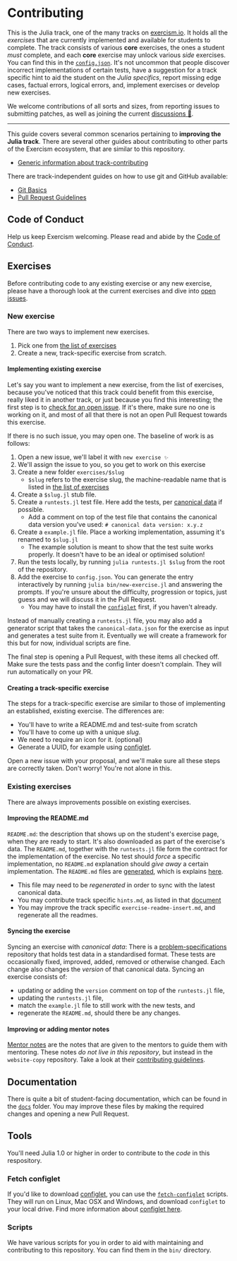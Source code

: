 # Contributing

This is the Julia track, one of the many tracks on [exercism.io][web-exercism].
It holds all the _exercises_ that are currently implemented and available for students to complete.
The track consists of various **core** exercises, the ones a student _must_ complete, and each **core** exercise may unlock various _side_ exercises.
You can find this in the [`config.json`][file-config].
It's not uncommon that people discover incorrect implementations of certain tests, have a suggestion for a track specific hint to aid the student on the _Julia specifics_, report missing edge cases, factual errors, logical errors, and, implement exercises or develop new exercises.

We welcome contributions of all sorts and sizes, from reporting issues to submitting patches, as well as joining the current [discussions 💬][issue-discussion].

---

This guide covers several common scenarios pertaining to **improving the Julia track**. There are several other guides about contributing to other parts of the Exercism ecosystem, that are similar to this repository.

* [Generic information about track-contributing][contributing-generic]

There are track-independent guides on how to use git and GitHub available:

* [Git Basics][contributing-git-basics]
* [Pull Request Guidelines][contributing-pr-guidelines]

## Code of Conduct

Help us keep Exercism welcoming. Please read and abide by the [Code of Conduct][coc].

## Exercises

Before contributing code to any existing exercise or any new exercise, please have a thorough look at the current exercises and dive into [open issues][issue-open].

### New exercise

There are two ways to implement new exercises.

1. Pick one from [the list of exercises][list-of-exercises]
2. Create a new, track-specific exercise from scratch.

#### Implementing existing exercise

Let's say you want to implement a new exercise, from the list of exercises, because you've noticed that this track could benefit from this exercise, really liked it in another track, or just because you find this interesting; the first step is to [check for an open issue][issue-new-exercise].
If it's there, make sure no one is working on it, and most of all that there is not an open Pull Request towards this exercise.

If there is no such issue, you may open one. The baseline of work is as follows:

1. Open a new issue, we'll label it with `new exercise ✨`
2. We'll assign the issue to you, so you get to work on this exercise
3. Create a new folder `exercises/$slug`
   - `$slug` refers to the exercise slug, the machine-readable name that is listed in [the list of exercises][list-of-exercises]
4. Create a `$slug.jl` stub file.
5. Create a `runtests.jl` test file. Here add the tests, per [canonical data][problem-specifications] if possible.
   - Add a comment on top of the test file that contains the canonical data version you've used: `# canonical data version: x.y.z`
6. Create a `example.jl` file. Place a working implementation, assuming it's renamed to `$slug.jl`
   - The example solution is meant to show that the test suite works properly. It doesn't have to be an ideal or optimised solution!
7. Run the tests locally, by running `julia runtests.jl $slug` from the root of the repository.
8. Add the exercise to `config.json`. You can generate the entry interactively by running `julia bin/new-exercise.jl` and answering the prompts. If you're unsure about the difficulty, progression or topics, just guess and we will discuss it in the Pull Request.
   - You may have to install the [`configlet`](#fetch-configlet) first, if you haven't already.

Instead of manually creating a `runtests.jl` file, you may also add a generator script that takes the `canonical-data.json` for the exercise as input and generates a test suite from it.
Eventually we will create a framework for this but for now, individual scripts are fine.

The final step is opening a Pull Request, with these items all checked off.
Make sure the tests pass and the config linter doesn't complain.
They will run automatically on your PR.

#### Creating a track-specific exercise

The steps for a track-specific exercise are similar to those of implementing an established, existing exercise. The differences are:

- You'll have to write a README.md and test-suite from scratch
- You'll have to come up with a unique _slug_.
- We need to require an icon for it. (optional)
- Generate a UUID, for example using [configlet][configlet].

Open a new issue with your proposal, and we'll make sure all these steps are correctly taken.
Don't worry!
You're not alone in this.

### Existing exercises

There are always improvements possible on existing exercises. 

#### Improving the README.md

`README.md`: the description that shows up on the student's exercise page, when they are ready to start.
It's also downloaded as part of the exercise's data.
The `README.md`, together with the `runtests.jl` file form the contract for the implementation of the exercise.
No test should _force_ a specific implementation, no `README.md` explanation should _give away_ a certain implementation.
The `README.md` files are [generated][doc-readme], which is explains [here][doc-readme].

  - This file may need to be _regenerated_ in order to sync with the latest canonical data.
  - You may contribute track specific `hints.md`, as listed in that [document][doc-readme]
  - You may improve the track specific `exercise-readme-insert.md`, and regenerate all the readmes.

#### Syncing the exercise

Syncing an exercise with _canonical data_: There is a [problem-specifications][problem-specifications] repository that holds test data in a standardised format.
These tests are occasionally fixed, improved, added, removed or otherwise changed.
Each change also changes the _version_ of that canonical data.
Syncing an exercise consists of:

  - updating or adding the `version` comment on top of the `runtests.jl` file, 
  - updating the `runtests.jl` file,
  - match the `example.jl` file to still work with the new tests, and 
  - regenerate the `README.md`, should there be any changes.

#### Improving or adding mentor notes

[Mentor notes][mentor-notes] are the notes that are given to the mentors to guide them with mentoring.
These notes _do not live in this repository_, but instead in the `website-copy` repository.
Take a look at their [contributing guidelines][contributing-website-copy].

## Documentation

There is quite a bit of student-facing documentation, which can be found in the [`docs`][file-docs] folder.
You may improve these files by making the required changes and opening a new Pull Request.

## Tools

You'll need Julia 1.0 or higher in order to contribute to the _code_ in this respository.

### Fetch configlet

If you'd like to download [configlet][configlet], you can use the [`fetch-configlet`][bin-fetch-configlet] scripts.
They will run on Linux, Mac OSX and Windows, and download `configlet` to your local drive.
Find more information about [configlet here][configlet].

### Scripts

We have various scripts for you in order to aid with maintaining and contributing to this repository.
You can find them in the `bin/` directory.

[configlet]: https://github.com/exercism/docs/blob/master/language-tracks/configuration/configlet.md
[bin-fetch-configlet]: https://github.com/exercism/julia/blob/master/bin/fetch-configlet
[web-exercism]: https://exercism.io
[file-config]: https://github.com/exercism/julia/blob/master/config.json
[file-docs]: https://github.com/exercism/julia/blob/master/docs
[issue-open]: https://github.com/exercism/julia/issues
[issue-discussion]: https://github.com/exercism/julia/labels/discussion%20%3Aspeech_balloon%3A
[issue-new-exercise]: https://github.com/exercism/julia/issues?q=is%3Aopen+is%3Aissue+label%3A%22%3Asparkles%3A+new+exercise%22
[list-of-exercises]: https://tracks.exercism.io/julia/master/unimplemented
[contributing-generic]: https://github.com/exercism/docs/tree/master/contributing-to-language-tracks
[contributing-website-copy]: https://github.com/exercism/website-copy#contributing
[contributing-git-basics]: https://github.com/exercism/docs/blob/master/contributing/git-basics.md
[contributing-pr-guidelines]: https://github.com/exercism/docs/blob/master/contributing/pull-request-guidelines.md
[doc-readme]: https://github.com/exercism/docs/blob/master/language-tracks/exercises/anatomy/readmes.md
[problem-specifications]: https://github.com/exercism/problem-specifications
[coc]: ./CODE_OF_CONDUCT.md
[mentor-notes]: https://github.com/exercism/website-copy/tree/master/tracks/julia/exercises
